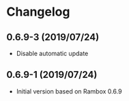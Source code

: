 # Changelog

## 0.6.9-3 (2019/07/24)

* Disable automatic update

## 0.6.9-1 (2019/07/24)

* Initial version based on Rambox 0.6.9
